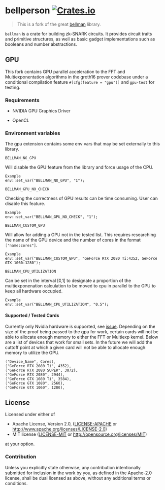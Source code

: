 # bellperson [![Crates.io](https://img.shields.io/crates/v/bellperson.svg)](https://crates.io/crates/bellperson)

> This is a fork of the great [bellman](https://github.com/zkcrypto/bellman) library.

`bellman` is a crate for building zk-SNARK circuits. It provides circuit traits
and primitive structures, as well as basic gadget implementations such as
booleans and number abstractions.

## GPU

This fork contains GPU parallel acceleration to the FFT and Multiexponentation algorithms in the groth16 prover codebase under a conditional compilation feature `#[cfg(feature = "gpu")]` and `gpu-test` for testing.

### Requirements
- NVIDIA GPU Graphics Driver

- OpenCL

### Environment variables

The gpu extension contains some env vars that may be set externally to this library.

`BELLMAN_NO_GPU`

Will disable the GPU feature from the library and force usage of the CPU.
```
Example
env::set_var("BELLMAN_NO_GPU", "1");
```

`BELLMAN_GPU_NO_CHECK`

Checking the correctness of GPU results can be time consuming. User can disable this feature.
```
Example
env::set_var("BELLMAN_GPU_NO_CHECK", "1");

```

`BELLMAN_CUSTOM_GPU`

Will allow for adding a GPU not in the tested list. This requires researching the name of the GPU device and the number of cores in the format `["name:cores"]`.
```
Example
env::set_var("BELLMAN_CUSTOM_GPU", "GeForce RTX 2080 Ti:4352, GeForce GTX 1060:1280");
```

`BELLMAN_CPU_UTILIZATION`

Can be set in the interval [0,1] to designate a proportion of the multiexponenation calculation to be moved to cpu in parallel to the GPU to keep all hardware occupied. 

```
Example
env::set_var("BELLMAN_CPU_UTILIZATION", "0.5");
```

#### Supported / Tested Cards

Currently only Nvidia hardware is supported, see [issue](https://github.com/finalitylabs/bellman/issues/3). Depending on the size of the proof being passed to the gpu for work, certain cards will not be able to allocate enough memory to either the FFT or Multiexp kernel. Below are a list of devices that work for small sets. In the future we will add the cuttoff point at which a given card will not be able to allocate enough memory to utilize the GPU.

```
("Device_Name", Cores),
("GeForce RTX 2080 Ti", 4352),
("GeForce RTX 2080 SUPER", 3072),
("GeForce RTX 2080", 2944),
("GeForce GTX 1080 Ti", 3584),
("GeForce GTX 1080", 2560),
("GeForce GTX 1060", 1280),
```

## License

Licensed under either of

 * Apache License, Version 2.0, ([LICENSE-APACHE](LICENSE-APACHE) or
   http://www.apache.org/licenses/LICENSE-2.0)
 * MIT license ([LICENSE-MIT](LICENSE-MIT) or http://opensource.org/licenses/MIT)

at your option.

### Contribution

Unless you explicitly state otherwise, any contribution intentionally
submitted for inclusion in the work by you, as defined in the Apache-2.0
license, shall be dual licensed as above, without any additional terms or
conditions.
